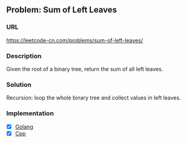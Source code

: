 ## Problem: Sum of Left Leaves

### URL

https://leetcode-cn.com/problems/sum-of-left-leaves/

### Description

Given the root of a binary tree, return the sum of all left leaves.

### Solution

Recursion: loop the whole binary tree and collect values in left leaves.

### Implementation

- [X] [Golang](./solution.go)
- [X] [Cpp](./solution.cpp)
